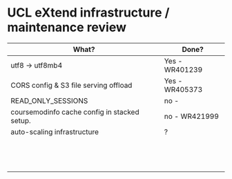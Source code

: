 # UCL eXtend infrastructure / maintenance review

<table>
<thead>
<tr class="header">
<th>What?</th>
<th>Done?</th>
</tr>
</thead>
<tbody>
<tr class="odd">
<td>utf8 → utf8mb4 </td>
<td>Yes - WR401239</td>
</tr>
<tr class="even">
<td>CORS config &amp; S3 file serving offload</td>
<td>Yes - WR405373</td>
</tr>
<tr class="odd">
<td>READ_ONLY_SESSIONS</td>
<td>no - </td>
</tr>
<tr class="even">
<td>coursemodinfo cache config in stacked setup.</td>
<td>no - WR421999</td>
</tr>
<tr class="odd">
<td>auto-scaling infrastructure</td>
<td>?</td>
</tr>
<tr class="even">
<td><br />
</td>
<td><br />
</td>
</tr>
<tr class="odd">
<td><br />
</td>
<td><br />
</td>
</tr>
<tr class="even">
<td><br />
</td>
<td><br />
</td>
</tr>
</tbody>
</table>


